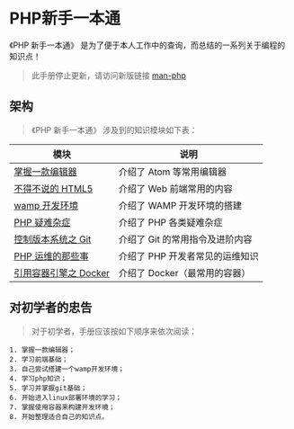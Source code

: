 # PHP新手一本通

《PHP 新手一本通》 是为了便于本人工作中的查询，而总结的一系列关于编程的知识点！

> 此手册停止更新，请访问新版链接 [man-php](/linjialiang/man-php)

## 架构

> 《PHP 新手一本通》 涉及到的知识模块如下表：

| 模块                                        | 说明                            |
| ------------------------------------------- | ------------------------------- |
| [掌握一款编辑器](./Editor/README.md)        | 介绍了 Atom 等常用编辑器        |
| [不得不说的 HTML5](./HTML5/README.md)       | 介绍了 Web 前端常用的内容       |
| [wamp 开发环境](./WAMP/README.md)           | 介绍了 WAMP 开发环境的搭建      |
| [PHP 疑难杂症](./PHP/README.md)             | 介绍了 PHP 各类疑难杂症         |
| [控制版本系统之 Git](./Git/README.md)       | 介绍了 Git 的常用指令及进阶内容 |
| [PHP 运维的那些事](./Debian/README.md)      | 介绍了 PHP 开发者常见的运维知识 |
| [引用容器引擎之 Docker](./Docker/README.md) | 介绍了 Docker（最常用的容器）   |

## 对初学者的忠告

> 对于初学者，手册应该按如下顺序来依次阅读：

```text
1. 掌握一款编辑器；
2. 学习前端基础；
3. 自己尝试搭建一个wamp开发环境；
4. 学习php知识；
5. 学习并掌握git基础；
6. 开始进入linux部署环境的学习；
7. 掌握使用容器来构建开发环境；
8. 开始整理适合自己的知识点。
```
